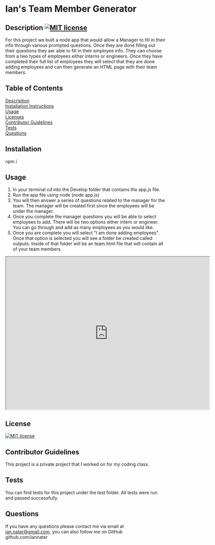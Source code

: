 
  # Ian's Team Member Generator

  ## Description [![MIT license](https://img.shields.io/badge/License-MIT-blue.svg)](https://lbesson.mit-license.org/)
  For this project we built a node app that would allow a Manager to fill in their info through various prompted questions. Once they are done filling out their questions they aer able to fill in their employee info. They can choose from a two types of employees either interns or engineers. Once they have completed their full list of employees they will select that they are done adding employees and can then generate an HTML page with their team members.  

  ## Table of Contents
  [Description](#description)<br>
  [Installation Instructions](#installation)<br>
  [Usage](#usage)<br>
  [Licenses](#license)<br>
  [Contributor Guidelines](#contributor-guidelines)<br>
  [Tests](#tests)<br>
  [Questions](#questions)<br>

  ## Installation
  npm i

  ## Usage
  1. In your terminal cd into the Develop folder that contains the app.js file.
  2. Run the app file using node (node app.js)
  3. You will then answer a series of questions related to the manager for the team. The manager will be created first since the employees will be under the manager.
  4. Once you complete the manager questions you will be able to select employees to add. There will be two options either intern or engineer. You can go through and add as many employees as you would like.
  5. Once you are complete you will select "I am done adding employees". Once that option is selected you will see a folder be created called outputs. Inside of that folder will be an team.html file that will contain all of your team members. 
  <iframe src="https://drive.google.com/file/d/1reIR75Nutn0-Eg_gddjj3XZbudRLXUky/preview" width="640" height="480"></iframe>

  ## License
  [![MIT license](https://img.shields.io/badge/License-MIT-blue.svg)](https://lbesson.mit-license.org/)

  ## Contributor Guidelines
  This project is a private project that I worked on for my coding class.

  ## Tests 
  You can find tests for this project under the test folder. All tests were run and passed successfully. 

  ## Questions
   If you have any questions please contact me via email at ian.nater@gmail.com, you can also follow me on GitHub github.com/iannater

